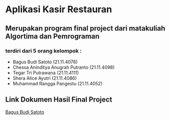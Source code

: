 # Aplikasi Kasir Restauran

## Merupakan program final project dari matakuliah Algortima dan Pemrograman 

### terdiri dari 5 orang kelompok : 
-  Bagus Budi Satoto (21.11.4076)
-  Chessa Aninditya Anugrah Putranto (21.11.4098)
-  Tegar Tri Putrawana (21.11.4111)
-  Shera Alice Ayutri (21.11.4086)
-  Muhammad Rangga Pangestu (21.11.4052)

## Link Dokumen Hasil Final Project

[Bagus Budi Satoto](https://drive.google.com/drive/folders/19uxKnp9-KSr8V2kXpkG4w6ATP7noiBXM?usp=sharing)



